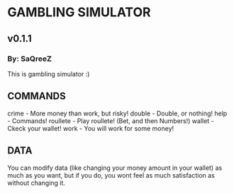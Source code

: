 # GAMBLING SIMULATOR

## v0.1.1

### By: SaQreeZ

This is gambling simulator :)

## COMMANDS

crime - More money than work, but risky!
double - Double, or nothing!
help - Commands!
roullete - Play roullete! (Bet, and then Numbers!)
wallet - Ckeck your wallet!
work - You will work for some money!

## DATA

You can modify data (like changing your money amount in your wallet) as much as you want, but if you do, you wont feel as much satisfaction as without changing it.
